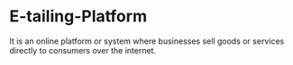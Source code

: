 # E-tailing-Platform
It is an online platform or system where businesses sell goods or services directly to consumers over the internet.
